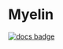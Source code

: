 # Myelin

[![docs badge](https://img.shields.io/badge/docs-master-blue.svg)](https://docs.myelin.ch/myelin)
